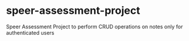 # speer-assessment-project
Speer Assessment Project to perform CRUD operations on notes only for authenticated users 
